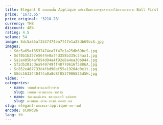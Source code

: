 ```yaml
---
title: Elegant O คอแขนสั้น Applique อย่างเป็นทางการชุดสาวดอกไม้ความยาวยาว Ball First Communion ชุดที่กําหนดเอง 2025
price: '1673.65'
price_original: '3218.28'
currency: THB
discount: 48%
rating: 4.5
volume: 54
image: Sdc5a65af3537474ea7f47e1a25db69bcS.jpg
images:
  - Sdc5a65af3537474ea7f47e1a25db69bcS.jpg
  - Sdf0b1b357e5644e0af4d358b335c24aa1.jpg
  - Sa2e405b4af094d94a4f92e8a4ea30b944.jpg
  - Sf2d5201cdea949749ff48770616f5886A.jpg
  - Sc852e487733d4fbd90ef55a19264d0e1t.jpg
  - S8dc16334404f4a0a8d8f0537906525d5H.jpg
video: ''
categories:
  - name: งานแต่งงานและกิจกรรม
    slug: งานแต-งงานและก-จกรรม
  - name: จัดงานแต่งงาน ของบุคคลที่ แต่งกาย
    slug: ดงานแต-งงาน-ของบ-คคลท-แต
slug: elegant-คอแขนส-applique-อย-างเป
encode: oCRWd86
lang: th
---
```

  